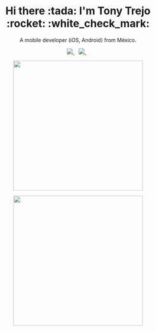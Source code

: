 <h1 align='center'>
  Hi there :tada: I'm Tony Trejo :rocket: :white_check_mark: 
</h1>

<p align='center'>
  A mobile developer (iOS, Android) from México.
</p>



<p align='center'>
  
  <a href="https://www.linkedin.com/in/antoniotrejof/">
    <img src="https://img.shields.io/badge/linkedin-%230077B5.svg?&style=for-the-badge&logo=linkedin&logoColor=white" />
  </a>&nbsp;&nbsp;
  <a href="https://tonytrejodev.medium.com">
    <img src="https://img.shields.io/badge/medium-%2312100E.svg?&style=for-the-badge&logo=medium&logoColor=white" />        
  </a>&nbsp;&nbsp;
  
</p>

<p align='center'>
  <a href="#"><img src="https://github-readme-stats.vercel.app/api?username=enigma2006x&show_icons=true&count_private=true&theme=dark" width="350"></a>
</p>

<p align='center'>
<a href="#"><img src="https://github-readme-stats.vercel.app/api/top-langs/?username=enigma2006x&layout=compact" width="350"></a>
</p>

